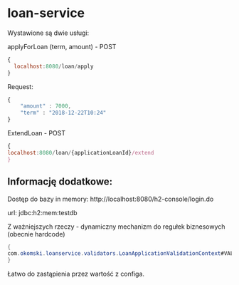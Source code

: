 # loan-service

Wystawione są dwie usługi:


applyForLoan (term, amount) - POST
```js
{
  localhost:8080/loan/apply
}
```

Request:
```js
{
	"amount" : 7000,
	"term" : "2018-12-22T10:24"
}
```

ExtendLoan - POST
```js
{
localhost:8080/loan/{applicationLoanId}/extend
}
```

## Informację dodatkowe:

Dostęp do bazy in memory:
http://localhost:8080/h2-console/login.do

url:  jdbc:h2:mem:testdb


Z ważniejszych rzeczy - dynamiczny mechanizm do regułek biznesowych (obecnie hardcode)
```java
{
com.okomski.loanservice.validators.LoanApplicationValidationContext#VALIDATION_RULE_NAME
}
```
Łatwo do zastąpienia przez wartość z configa.
